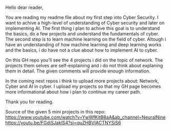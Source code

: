 Hello dear reader,

You are reading my readme file about my first step into Cyber Security.
I want to achive a high-level of understanding of Cyber security and later on implementing AI.
The first thing i plan to achive this goal is to understand the basics, do a few projects and understand the fundamentals of cyber.
The second step is to learn machine learning on the field of cyber. 
Altough i have an understanding of how machine learning and deep learning works and the basics, i do have not a clue about how to implement AI to cyber.

On this GH repo you'll see the 4 projects i did on the topic of network.
The projects them selves are self-explaining and i do not think about explaning them in detail. The given comments will provide enough information.

In the coming next repos i think to upload more projects about: Network, Cyber and AI in cyber.
I upload my projects so that my GH page becomes more informational about how i plan to continue my career path.

Thank you for reading.

Source of the given 5 mini projects in this repo:
https://www.youtube.com/watch?v=YwWfKitB8aA&ab_channel=NeuralNine
https://youtu.be/FGdiSJakIS4?si=quZHBVIACTNYSiS6